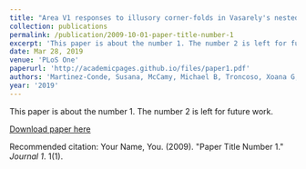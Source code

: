 ```yaml
---
title: "Area V1 responses to illusory corner-folds in Vasarely's nested squares and the Alternating Brightness Star illusions."
collection: publications
permalink: /publication/2009-10-01-paper-title-number-1
excerpt: 'This paper is about the number 1. The number 2 is left for future work.'
date: Mar 28, 2019
venue: 'PLoS One'
paperurl: 'http://academicpages.github.io/files/paper1.pdf'
authors: 'Martinez-Conde, Susana, McCamy, Michael B, Troncoso, Xoana G, Otero-Millan, Jorge, Macknik, Stephen L'
year: '2019'
---
```

This paper is about the number 1. The number 2 is left for future work.

[Download paper here](http://academicpages.github.io/files/paper1.pdf)

Recommended citation: Your Name, You. (2009). "Paper Title Number 1." <i>Journal 1</i>. 1(1).
